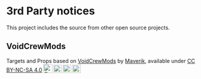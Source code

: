 # 3rd Party notices

This project includes the source from other open source projects.

## VoidCrewMods 
Targets and Props based on [VoidCrewMods](https://github.com/Maverik/VoidCrewMods) by [Maverik](https://github.com/Maverik), available under [CC BY-NC-SA 4.0](http://creativecommons.org/licenses/by-nc-sa/4.0/?ref=chooser-v1)<img alt="CC" width="1.5rem" style="width:1.5rem!important;margin-left:3px;vertical-align:text-bottom;" src="https://mirrors.creativecommons.org/presskit/icons/cc.svg?ref=chooser-v1"><img alt="BY" height="22px" style="height:22px!important;margin-left:3px;vertical-align:text-bottom;" src="https://mirrors.creativecommons.org/presskit/icons/by.svg?ref=chooser-v1"><img alt="NC" height="22px" style="height:22px!important;margin-left:3px;vertical-align:text-bottom;" src="https://mirrors.creativecommons.org/presskit/icons/nc.svg?ref=chooser-v1"><img alt="SA" height="22px" style="height:22px!important;margin-left:3px;vertical-align:text-bottom;" src="https://mirrors.creativecommons.org/presskit/icons/sa.svg?ref=chooser-v1">